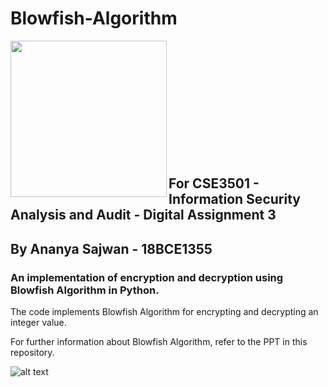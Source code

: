 # Blowfish-Algorithm

<a href="url"><img src="https://cdn.pixabay.com/photo/2016/03/31/17/58/computer-1294045__340.png" align="left" height="250" width="250" ></a><br />
<br /><br /><br /><br /><br /><br /><br /><br /><br />
<br />

## For CSE3501 - Information Security Analysis and Audit - Digital Assignment 3

## By Ananya Sajwan - 18BCE1355

### An implementation of encryption and decryption using Blowfish Algorithm in Python.

The code implements Blowfish Algorithm for encrypting and decrypting an integer value. 

For further information about Blowfish Algorithm, refer to the PPT in this repository.

![alt text](https://ds055uzetaobb.cloudfront.net/brioche/uploads/YGMYM0gd0r-processencrypt1-new-pageresized.png?width=1200)

